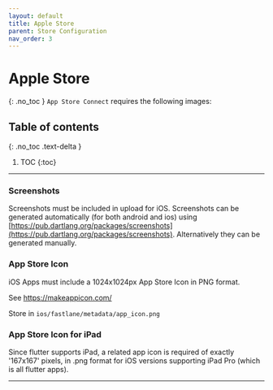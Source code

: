 ```yaml
---
layout: default
title: Apple Store
parent: Store Configuration
nav_order: 3
---
```


# Apple Store
{: .no_toc }
`App Store Connect` requires the following images:

## Table of contents
{: .no_toc .text-delta }

1. TOC
{:toc}

---

### Screenshots  
Screenshots must be included in upload for iOS. Screenshots can be generated automatically (for
    both android and ios) using [https://pub.dartlang.org/packages/screenshots](https://pub.dartlang.org/packages/screenshots). Alternatively
    they can be generated manually.

### App Store Icon  
iOS Apps must include a 1024x1024px App Store Icon in PNG format.
    
See https://makeappicon.com/

Store in `ios/fastlane/metadata/app_icon.png`
    
### App Store Icon for iPad  
Since flutter supports iPad, a related app icon is required of exactly '167x167' pixels, 
    in .png format for iOS versions supporting iPad Pro (which is all flutter apps).

---
